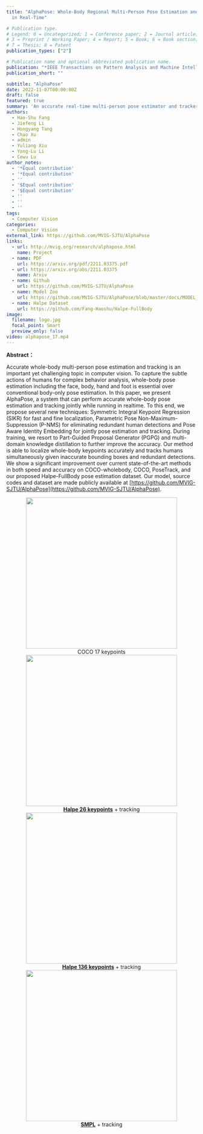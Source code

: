 ```yaml
---
title: "AlphaPose: Whole-Body Regional Multi-Person Pose Estimation and Tracking
  in Real-Time"

# Publication type.
# Legend: 0 = Uncategorized; 1 = Conference paper; 2 = Journal article;
# 3 = Preprint / Working Paper; 4 = Report; 5 = Book; 6 = Book section;
# 7 = Thesis; 8 = Patent
publication_types: ["2"]

# Publication name and optional abbreviated publication name.
publication: "*IEEE Transactions on Pattern Analysis and Machine Intelligence (TPAMI)*"
publication_short: ""

subtitle: "AlphaPose"
date: 2022-11-07T00:00:00Z
draft: false
featured: true
summary: 'An accurate real-time multi-person pose estimator and tracker.'
authors:
  - Hao-Shu Fang
  - Jiefeng Li
  - Hongyang Tang
  - Chao Xu
  - admin
  - Yuliang Xiu
  - Yong-Lu Li
  - Cewu Lu
author_notes:
  - '*Equal contribution'
  - '*Equal contribution'
  - ''
  - '$Equal contribution'
  - '$Equal contribution'
  - ''
  - ''
  - ''
tags:
  - Computer Vision
categories:
  - Computer Vision
external_link: https://github.com/MVIG-SJTU/AlphaPose
links:
  - url: http://mvig.org/research/alphapose.html
    name: Project
  - name: PDF
    url: https://arxiv.org/pdf/2211.03375.pdf
  - url: https://arxiv.org/abs/2211.03375
    name: Arxiv
  - name: Github
    url: https://github.com/MVIG-SJTU/AlphaPose
  - name: Model Zoo
    url: https://github.com/MVIG-SJTU/AlphaPose/blob/master/docs/MODEL_ZOO.md
  - name: Halpe Dataset
    url: https://github.com/Fang-Haoshu/Halpe-FullBody
image:
  filename: logo.jpg
  focal_point: Smart
  preview_only: false
video: alphapose_17.mp4
---
```


**Abstract：**

Accurate whole-body multi-person pose estimation and tracking is an important yet challenging topic in computer vision. To capture the subtle actions of humans for complex behavior analysis, whole-body pose estimation including the face, body, hand and foot is essential over conventional body-only pose estimation. In this paper, we present AlphaPose, a system that can perform accurate whole-body pose estimation and tracking jointly while running in realtime. To this end, we propose several new techniques: Symmetric Integral Keypoint Regression (SIKR) for fast and fine localization, Parametric Pose Non-Maximum-Suppression (P-NMS) for eliminating redundant human detections and Pose Aware Identity Embedding for jointly pose estimation and tracking. During training, we resort to Part-Guided Proposal Generator (PGPG) and multi-domain knowledge distillation to further improve the accuracy. Our method is able to localize whole-body keypoints accurately and tracks humans simultaneously given inaccurate bounding boxes and redundant detections. We show a significant improvement over current state-of-the-art methods in both speed and accuracy on COCO-wholebody, COCO, PoseTrack, and our proposed Halpe-FullBody pose estimation dataset. Our model, source codes and dataset are made publicly available at [https://github.com/MVIG-SJTU/AlphaPose](https://github.com/MVIG-SJTU/AlphaPose).

<div align="center">
    <img src="alphapose_17.gif", width="400" alt><br>
    COCO 17 keypoints
</div>
<div align="center">
    <img src="alphapose_26.gif", width="400" alt><br>
    <b><a href="https://github.com/Fang-Haoshu/Halpe-FullBody">Halpe 26 keypoints</a></b> + tracking
</div>
<div align="center">
    <img src="alphapose_136.gif", width="400"alt><br>
    <b><a href="https://github.com/Fang-Haoshu/Halpe-FullBody">Halpe 136 keypoints</a></b> + tracking
</div>
<div align="center">
    <img src="alphapose_hybrik_smpl.gif", width="400"alt><br>
    <b><a href="https://github.com/Jeff-sjtu/HybrIK">SMPL</a></b> + tracking
</div>


